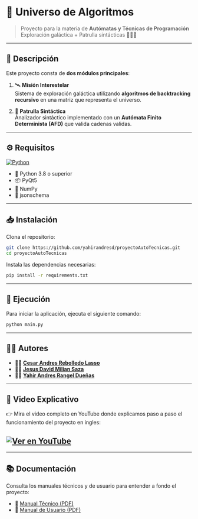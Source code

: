 # 🚀 Universo de Algoritmos

> Proyecto para la materia de **Autómatas y Técnicas de Programación**  
> Exploración galáctica + Patrulla sintácticas 👨‍🚀✨

---

## 🌌 Descripción

Este proyecto consta de **dos módulos principales**:

1. 🛰️ **Misión Interestelar**  
   Sistema de exploración galáctica utilizando **algoritmos de backtracking recursivo** en una matriz que representa el universo.

2. 🧠 **Patrulla Sintáctica**  
   Analizador sintáctico implementado con un **Autómata Finito Determinista (AFD)** que valida cadenas validas.

---

## ⚙️ Requisitos

[![Python](https://img.shields.io/badge/Python-3.8+-blue?logo=python&logoColor=white)](https://www.python.org/downloads/)

- 🐍 Python 3.8 o superior  
- 📦 PyQt5  
- 🔢 NumPy  
- 📜 jsonschema  

---

## 📥 Instalación

Clona el repositorio:

```bash
git clone https://github.com/yahirandresd/proyectoAutoTecnicas.git
cd proyectoAutoTecnicas
```
Instala las dependencias necesarias:

```bash
pip install -r requirements.txt
```

---

## 🚀 Ejecución

Para iniciar la aplicación, ejecuta el siguiente comando:

```bash
python main.py
```
---
## 👨‍💻 Autores

- 👨‍🚀 [**Cesar Andres Rebolledo Lasso**](https://github.com/CesarRL23)
- 👨‍🚀 [**Jesus David Milian Saza**](https://github.com/jesucr1st0)
- 👨‍🚀 [**Yahir Andres Rangel Dueñas**](https://github.com/yahirandresd/)
---

## 🎥 Video Explicativo

👉 Mira el video completo en YouTube donde explicamos paso a paso el funcionamiento del proyecto en ingles:

[![Ver en YouTube](https://img.shields.io/badge/YouTube-Ver%20video-red?logo=youtube&style=for-the-badge)](https://youtu.be/y9a4TFr68bs?si=wKre3uThjh0rWvtl)
---
---

## 📚 Documentación

Consulta los manuales técnicos y de usuario para entender a fondo el proyecto:

- 📘 [Manual Técnico (PDF)](https://github.com/yahirandresd/proyectoAutoTecnicas/blob/main/documents/MANUAL%20DE%20TECNICO.pdf)
- 📗 [Manual de Usuario (PDF)](https://github.com/yahirandresd/proyectoAutoTecnicas/blob/main/documents/MANUAL%20DE%20USUARIO.pdf)


